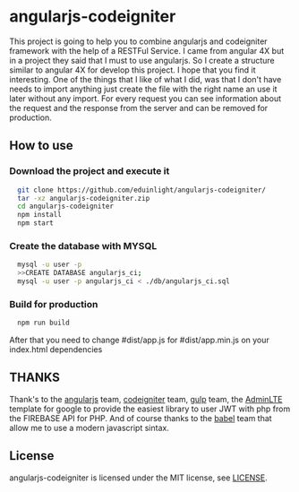 # angularjs-codeigniter
This project is going to help you to combine angularjs and codeigniter framework with the help of a RESTFul Service. I came from angular 4X but in a project they said that I must to use angularjs. So I create a structure similar to angular 4X for develop this project. I hope that you find it interesting.
One of the things that I like of what I did, was that I don't have needs to import anything just create the file with the right name an use it later without any import. For every request you can see information about the request and the response from the server and can be removed for production.

## How to use

### Download the project and execute it

```bash
  git clone https://github.com/eduinlight/angularjs-codeigniter/
  tar -xz angularjs-codeigniter.zip
  cd angularjs-codeigniter
  npm install
  npm start
```

### Create the database with MYSQL

```bash
  mysql -u user -p
  >>CREATE DATABASE angularjs_ci;
  mysql -u user -p angularjs_ci < ./db/angularjs_ci.sql
```

### Build for production

```bash
  npm run build
```

After that you need to change #dist/app.js for #dist/app.min.js on your index.html dependencies

## THANKS

Thank's to the [angularjs](https://github.com/angular) team, [codeigniter](https://github.com/bcit-ci/CodeIgniter) team, [gulp](https://github.com/gulpjs/gulp) team, the [AdminLTE](https://github.com/almasaeed2010/AdminLTE) template for google to provide the easiest library to user JWT with php from the FIREBASE API for PHP. And of course thanks to the [babel](https://github.com/babel/babel) team that allow me to use a modern javascript sintax.

## License

angularjs-codeigniter is licensed under the MIT license, see
[LICENSE](https://github.com/eduinlight/angularjs-codeigniter/blob/master/LICENSE).
